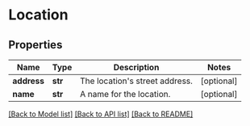 # Location

## Properties
Name | Type | Description | Notes
------------ | ------------- | ------------- | -------------
**address** | **str** | The location&#39;s street address. | [optional] 
**name** | **str** | A name for the location. | [optional] 

[[Back to Model list]](../README.md#documentation-for-models) [[Back to API list]](../README.md#documentation-for-api-endpoints) [[Back to README]](../README.md)


